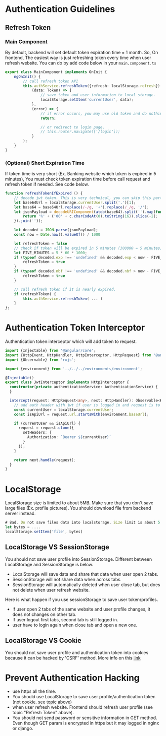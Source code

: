 # Authentication Guidelines

## Refresh Token

### Main Component

By default, backend will set default token expiration time = 1 month. So, On frontend, The easiest way is just refreshing token every time when user refresh website. You can do by add code below in your `main.component.ts`

```ts
export class MainComponent implements OnInit {
    ngOnInit() {
        // call refresh token API
        this.authService.refreshToken({refresh: localStorage.refresh}).subscribe(
            (data: Token) => {
                // save token and user information to local storage.
                localStorage.setItem('currentUser', data);
            },
            (error) => {
                // if error occurs, you may use old token and do nothing.
                return;

                // or redirect to login page.
                // this.router.navigate(['/login']);
            }
        );
    }
}
```

### (Optional) Short Expiration Time

If token time is very short (Ex. Banking website which token is expired in 5 minutes), You must check token expiration time before call request and refresh token if needed. See code below.

```ts
function refreshTokenIfExpired () {
    // decode jwt token. This is very technical, you can skip this part of code.
    let base64Url = localStorage.currentUser.split('.')[1];
    let base64 = base64Url.replace(/-/g, '+').replace(/_/g, '/');
    let jsonPayload = decodeURIComponent(atob(base64).split('').map(function(c) {
        return '%' + ('00' + c.charCodeAt(0).toString(16)).slice(-2);
    }).join(''));

    let decoded = JSON.parse(jsonPayload);
    const now = Date.now().valueOf() / 1000

    let refreshToken = false
    // check if token will be expired in 5 minutes (300000 = 5 minutes)
    let FIVE_MINUTES = 5 * 60 * 1000;
    if (typeof decoded.exp !== 'undefined' && decoded.exp < now - FIVE_MINUTES) {
        refreshToken = true
    }
    if (typeof decoded.nbf !== 'undefined' && decoded.nbf > now - FIVE_MINUTES) {
        refreshToken = true
    }

    // call refresh token if it is nearly expired.
    if (refreshToken) {
        this.authService.refreshToken( ... )
    }
};
```

# Authentication Token Interceptor

Authentication token interceptor which will add token to request.

```ts
import {Injectable} from '@angular/core';
import {HttpEvent, HttpHandler, HttpInterceptor, HttpRequest} from '@angular/common/http';
import {Observable} from 'rxjs';

import {environment} from '../../../environments/environment';

@Injectable()
export class JwtInterceptor implements HttpInterceptor {
  constructor(private authenticationService: AuthenticationService) {
  }

  intercept(request: HttpRequest<any>, next: HttpHandler): Observable<HttpEvent<any>> {
    // add auth header with jwt if user is logged in and request is to the api url
    const currentUser = localStorage.currentUser;
    const isApiUrl = request.url.startsWith(environment.baseUrl);

    if (currentUser && isApiUrl) {
      request = request.clone({
        setHeaders: {
          Authorization: `Bearer ${currentUser}`
        }
      });
    }

    return next.handle(request);
  }
}
```

# LocalStorage

LocalStorage size is limited to about 5MB. Make sure that you don't save large files (Ex. profile pictures). You should download file from backend server instead.

```ts
# Bad. Do not save files data into localstorage. Size limit is about 5 MB.
let bytes = .... 
localStorage.setItem('file', bytes)
```

## LocalStorage VS SessionStorage

You should not save user profile into SessionStorage. Different between LocalStorage and SessionStorage is below.

* LocalStorage will save data and share that data when user open 2 tabs.
* SessionStorage will not share data when across tabs.
* SessionStorage will automatically deleted when user close tab, but does not delete when user refresh website.

Here is what happen if you use sessionStorage to save user token/profiles.

* If user open 2 tabs of the same website and user profile changes, it does not changes on other tab.
* If user logout first tabs, second tab is still logged in.
* user have to login again when close tab and open a new one.

## LocalStorage VS Cookie

You should not save user profile and authentication token into cookies because it can be hacked by 'CSRF' method. More info on this [link](https://hydrasky.com/network-security/cross-site-request-forgery-csrf/)

# Prevent Authentication Hacking

* use https all the time.
* You should use LocalStorage to save user profile/authentication token (not cookie. see topic above)
* when user refresh website. Frontend should refresh user profile (see topic "Refresh Token" above).
* You should not send password or sensitive information in GET method. Even though GET param is encrypted in https but it may logged in nginx or django.

